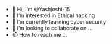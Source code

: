 - 👋 Hi, I’m @Yashjoshi-15
- 👀 I’m interested in Ethical hacking
- 🌱 I’m currently learning cyber security
- 💞️ I’m looking to collaborate on ...
- 📫 How to reach me ...

<!---
Yashjoshi-15/Yashjoshi-15 is a ✨ special ✨ repository because its `README.md` (this file) appears on your GitHub profile.
You can click the Preview link to take a look at your changes.
--->
